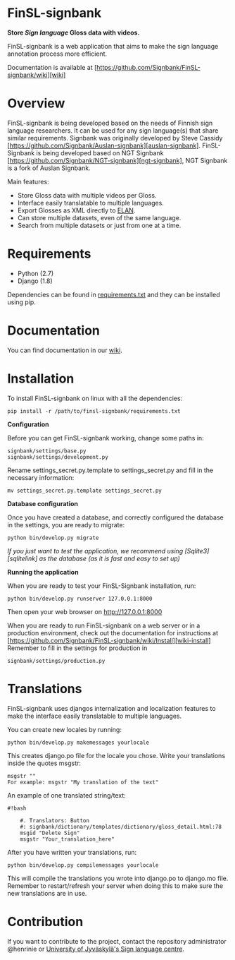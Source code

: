# FinSL-signbank

**Store *Sign language* Gloss data with videos.**

FinSL-signbank is a web application that aims to make the sign language annotation process more efficient.

Documentation is available at [https://github.com/Signbank/FinSL-signbank/wiki][wiki]

# Overview

FinSL-signbank is being developed based on the needs of Finnish sign language researchers. It can be used for any sign language(s) that share similar requirements.
Signbank was originally developed by Steve Cassidy [https://github.com/Signbank/Auslan-signbank][auslan-signbank]. FinSL-Signbank is being developed based on NGT Signbank [https://github.com/Signbank/NGT-signbank][ngt-signbank], NGT Signbank is a fork of Auslan Signbank.

Main features:
* Store Gloss data with multiple videos per Gloss.
* Interface easily translatable to multiple languages.
* Export Glosses as XML directly to [ELAN][elan-link].
* Can store multiple datasets, even of the same language.
* Search from multiple datasets or just from one at a time.

# Requirements

* Python (2.7)
* Django (1.8)

Dependencies can be found in [requirements.txt][requirements.txt] and they can be installed using pip.

# Documentation

You can find documentation in our [wiki][wiki].

# Installation

To install FinSL-signbank on linux with all the dependencies:

    pip install -r /path/to/finsl-signbank/requirements.txt

**Configuration**

Before you can get FinSL-signbank working, change some paths in:

    signbank/settings/base.py
    signbank/settings/development.py

Rename settings_secret.py.template to settings_secret.py and fill in the necessary information:

    mv settings_secret.py.template settings_secret.py

**Database configuration**

Once you have created a database, and correctly configured the database in the settings, you are ready to migrate:

    python bin/develop.py migrate

*If you just want to test the application, we recommend using [Sqlite3][sqlitelink] as the database (as it is fast and easy to set up)*

**Running the application**

When you are ready to test your FinSL-Signbank installation, run:

    python bin/develop.py runserver 127.0.0.1:8000

Then open your web browser on http://127.0.0.1:8000

When you are ready to run FinSL-signbank on a web server or in a production environment, check out the documentation for instructions at [https://github.com/Signbank/FinSL-signbank/wiki/Install][wiki-install]
Remember to fill in the settings for production in
    
    signbank/settings/production.py

# Translations

FinSL-signbank uses djangos internalization and localization features to make the interface easily translatable to multiple languages.

You can create new locales by running:

    python bin/develop.py makemessages yourlocale

This creates django.po file for the locale you chose. Write your translations inside the quotes msgstr:

    msgstr ""
    For example: msgstr "My translation of the text"

An example of one translated string/text:

```
#!bash

    #. Translators: Button
    #: signbank/dictionary/templates/dictionary/gloss_detail.html:78
    msgid "Delete Sign"
    msgstr "Your_translation_here"

```

After you have written your translations, run:

    python bin/develop.py compilemessages yourlocale

This will compile the translations you wrote into django.po to django.mo file.
Remember to restart/refresh your server when doing this to make sure the new translations are in use.

# Contribution

If you want to contribute to the project, contact the repository administrator @henrinie or [University of Jyväskylä's Sign language centre][vkk-english].

[requirements.txt]: https://github.com/Signbank/FinSL-signbank/blob/master/requirements.txt
[vkk-english]: http://viittomakielenkeskus.jyu.fi/inenglish.html
[wiki]: https://github.com/Signbank/FinSL-signbank/wiki
[wiki-install]: https://github.com/Signbank/FinSL-signbank/wiki/Install
[auslan-signbank]: https://github.com/Signbank/Auslan-signbank
[ngt-signbank]: https://github.com/Signbank/NGT-signbank
[elan-link]: https://tla.mpi.nl/tools/tla-tools/elan/
[sqlite-link]: https://www.sqlite.org/
